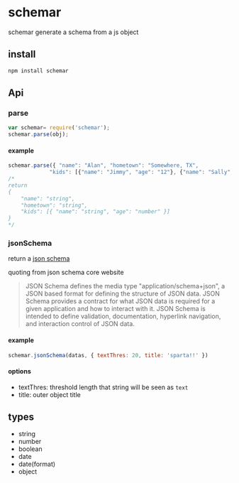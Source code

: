 # schemar
schemar generate a schema from a js object

## install
``` javascript
npm install schemar
```

## Api
### parse
``` javascript
var schemar= require('schemar');
schemar.parse(obj);
```

#### example
``` javascript
schemar.parse({ "name": "Alan", "hometown": "Somewhere, TX",
             "kids": [{"name": "Jimmy", "age": "12"}, {"name": "Sally", "age": "4"}]})
/*
return
{
	"name": "string",
	"hometown": "string",
	"kids": [{ "name": "string", "age": "number" }]
}
*/
```

### jsonSchema
return a [json schema](http://json-schema.org/latest/json-schema-core.html)

quoting from json schema core website
> JSON Schema defines the media type "application/schema+json", a JSON based format for defining the structure of JSON data. JSON Schema provides a contract for what JSON data is required for a given application and how to interact with it. JSON Schema is intended to define validation, documentation, hyperlink navigation, and interaction control of JSON data.

#### example
``` javascript
schemar.jsonSchema(datas, { textThres: 20, title: 'sparta!!' })
```

#### options
*	textThres: threshold length that string will be seen as `text`
*	title: outer object title

## types
*	string
*	number
*	boolean
*	date
*	date(format)
*	object